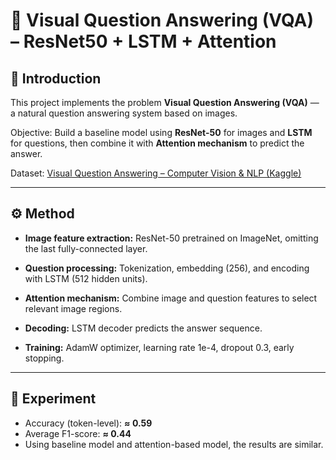 # 🧠 Visual Question Answering (VQA) – ResNet50 + LSTM + Attention

## 📘 Introduction
This project implements the problem **Visual Question Answering (VQA)** — a natural question answering system based on images.

Objective: Build a baseline model using **ResNet-50** for images and **LSTM** for questions, then combine it with **Attention mechanism** to predict the answer.

Dataset: [Visual Question Answering – Computer Vision & NLP (Kaggle)](https://www.kaggle.com/datasets/bhavikardeshna/visual-question-answering-computer-vision-nlp)

---

## ⚙️ Method
- **Image feature extraction:** ResNet-50 pretrained on ImageNet, omitting the last fully-connected layer.

- **Question processing:** Tokenization, embedding (256), and encoding with LSTM (512 hidden units).

- **Attention mechanism:** Combine image and question features to select relevant image regions.

- **Decoding:** LSTM decoder predicts the answer sequence.

- **Training:** AdamW optimizer, learning rate 1e-4, dropout 0.3, early stopping.

---

## 🧪 Experiment
- Accuracy (token-level): **≈ 0.59**
- Average F1-score: **≈ 0.44**
- Using baseline model and attention-based model, the results are similar.
